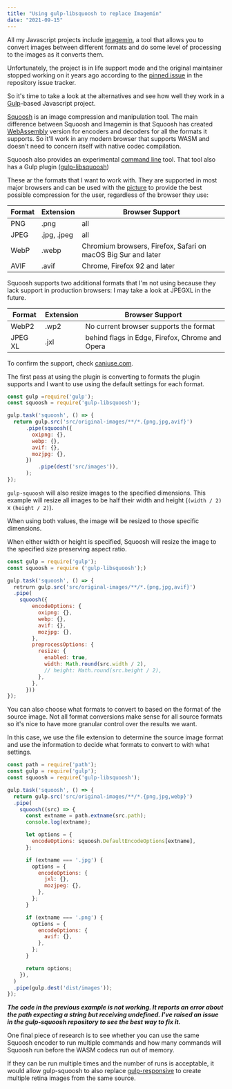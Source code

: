 ```yaml
---
title: "Using gulp-libsquoosh to replace Imagemin"
date: "2021-09-15"
---
```


All my Javascript projects include [imagemin](https://github.com/imagemin/imagemin/), a tool that allows you to convert images between different formats and do some level of processing to the images as it converts them.

Unfortunately, the project is in life support mode and the original maintainer stopped working on it years ago according to the [pinned issue](https://github.com/imagemin/imagemin/issues/385) in the repository issue tracker.

So it's time to take a look at the alternatives and see how well they work in a [Gulp](https://gulpjs.com/)\-based Javascript project.

[Squoosh](https://squoosh.app/) is an image compression and manipulation tool. The main difference between Squoosh and Imagemin is that Squoosh has created [WebAssembly](https://webassembly.org/) version for encoders and decoders for all the formats it supports. So it'll work in any modern browser that supports WASM and doesn't need to concern itself with native codec compilation.

Squoosh also provides an experimental [command line](https://github.com/GoogleChromeLabs/squoosh/tree/dev/cli) tool. That tool also has a Gulp plugin ([gulp-libsquoosh](https://github.com/pekeq/gulp-libsquoosh))

These ar the formats that I want to work with. They are supported in most major browsers and can be used with the [picture](https://developer.mozilla.org/en-US/docs/Web/HTML/Element/picture) to provide the best possible compression for the user, regardless of the browser they use:

| Format | Extension | Browser Support |
| --- | --- | --- |
| PNG | .png | all |
| JPEG | .jpg, .jpeg | all |
| WebP | .webp | Chromium browsers, Firefox, Safari on macOS Big Sur and later |
| AVIF | .avif | Chrome, Firefox 92 and later |

Squoosh supports two additional formats that I'm not using because they lack support in production browsers: I may take a look at JPEGXL in the future.

| Format | Extension | Browser Support |
| --- | --- | --- |
| WebP2 | .wp2 | No current browser supports the format |
| JPEG XL | .jxl | behind flags in Edge, Firefox, Chrome and Opera |

To confirm the support, check [caniuse.com](https://caniuse.com/).

The first pass at using the plugin is converting to formats the plugin supports and I want to use using the default settings for each format.

```js
const gulp =require('gulp');
const squoosh = require('gulp-libsquoosh');

gulp.task('squoosh', () => {
  return gulp.src('src/original-images/**/*.{png,jpg,avif}')
      .pipe(squoosh({
        oxipng: {},
        webp: {},
        avif: {},
        mozjpg: {},
      })
          .pipe(dest('src/images')),
      );
});
```

`gulp-squoosh` will also resize images to the specified dimensions. This example will resize all images to be half their width and height (`(width / 2)` x `(height / 2)`).

When using both values, the image will be resized to those specific dimensions.

When either width or height is specified, Squoosh will resize the image to the specified size preserving aspect ratio.

```js
const gulp = require('gulp');
const squoosh = require ('gulp-libsquoosh');)

gulp.task('squoosh', () => {
  retrurn gulp.src('src/original-images/**/*.{png,jpg,avif}')
  .pipe(
    squoosh({
        encodeOptions: {
          oxipng: {},
          webp: {},
          avif: {},
          mozjpg: {},
        },
        preprocessOptions: {
          resize: {
            enabled: true,
            width: Math.round(src.width / 2),
            // height: Math.round(src.height / 2),
          },
        },
      }))
});
```

You can also choose what formats to convert to based on the format of the source image. Not all format conversions make sense for all source formats so it's nice to have more granular control over the results we want.

In this case, we use the file extension to determine the source image format and use the information to decide what formats to convert to with what settings.

```js
const path = require('path');
const gulp = require('gulp');
const squoosh = require('gulp-libsquoosh');

gulp.task('squoosh', () => {
  return gulp.src('src/original-images/**/*.{png,jpg,webp}')
  .pipe(
    squoosh((src) => {
      const extname = path.extname(src.path);
      console.log(extname);

      let options = {
        encodeOptions: squoosh.DefaultEncodeOptions[extname],
      };

      if (extname === '.jpg') {
        options = {
          encodeOptions: {
            jxl: {},
            mozjpeg: {},
          },
        };
      }

      if (extname === '.png') {
        options = {
          encodeOptions: {
            avif: {},
          },
        };
      }

      return options;
    }),
  )
  .pipe(gulp.dest('dist/images'));
});
```

**_The code in the previous example is not working. It reports an error about the path expecting a string but receiving undefined. I've raised an issue in the gulp-squoosh repository to see the best way to fix it._**

One final piece of research is to see whether you can use the same Squoosh encoder to run multiple commands and how many commands will Squoosh run before the WASM codecs run out of memory.

If they can be run multiple times and the number of runs is acceptable, it would allow gulp-squoosh to also replace [gulp-responsive](https://www.npmjs.com/package/gulp-responsive) to create multiple retina images from the same source.
